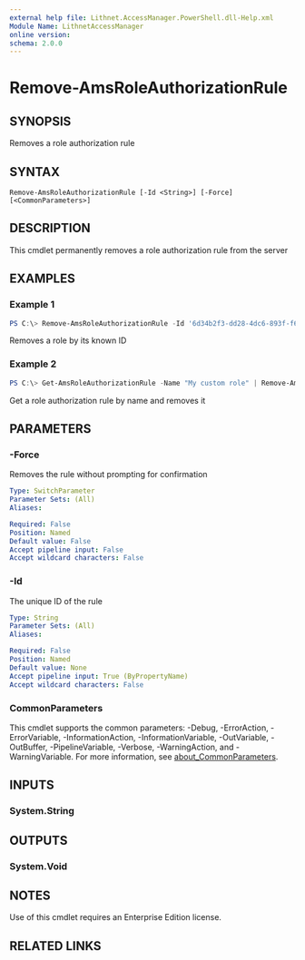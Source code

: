 ```yaml
---
external help file: Lithnet.AccessManager.PowerShell.dll-Help.xml
Module Name: LithnetAccessManager
online version:
schema: 2.0.0
---
```


# Remove-AmsRoleAuthorizationRule

## SYNOPSIS
Removes a role authorization rule

## SYNTAX

```
Remove-AmsRoleAuthorizationRule [-Id <String>] [-Force] [<CommonParameters>]
```

## DESCRIPTION
This cmdlet permanently removes a role authorization rule from the server

## EXAMPLES

### Example 1
```powershell
PS C:\> Remove-AmsRoleAuthorizationRule -Id '6d34b2f3-dd28-4dc6-893f-f64f4d099bd6'
```

Removes a role by its known ID

### Example 2
```powershell
PS C:\> Get-AmsRoleAuthorizationRule -Name "My custom role" | Remove-AmsRoleAuthorizationRule
```

Get a role authorization rule by name and removes it

## PARAMETERS

### -Force
Removes the rule without prompting for confirmation

```yaml
Type: SwitchParameter
Parameter Sets: (All)
Aliases:

Required: False
Position: Named
Default value: False
Accept pipeline input: False
Accept wildcard characters: False
```

### -Id
The unique ID of the rule

```yaml
Type: String
Parameter Sets: (All)
Aliases:

Required: False
Position: Named
Default value: None
Accept pipeline input: True (ByPropertyName)
Accept wildcard characters: False
```

### CommonParameters
This cmdlet supports the common parameters: -Debug, -ErrorAction, -ErrorVariable, -InformationAction, -InformationVariable, -OutVariable, -OutBuffer, -PipelineVariable, -Verbose, -WarningAction, and -WarningVariable. For more information, see [about_CommonParameters](http://go.microsoft.com/fwlink/?LinkID=113216).

## INPUTS

### System.String
## OUTPUTS

### System.Void
## NOTES
Use of this cmdlet requires an Enterprise Edition license.

## RELATED LINKS
